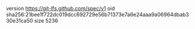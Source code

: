 version https://git-lfs.github.com/spec/v1
oid sha256:21bee1f722dc019dcc692729e56b71373e7a6e24aaa9a06964dbab330e31ca50
size 5236

